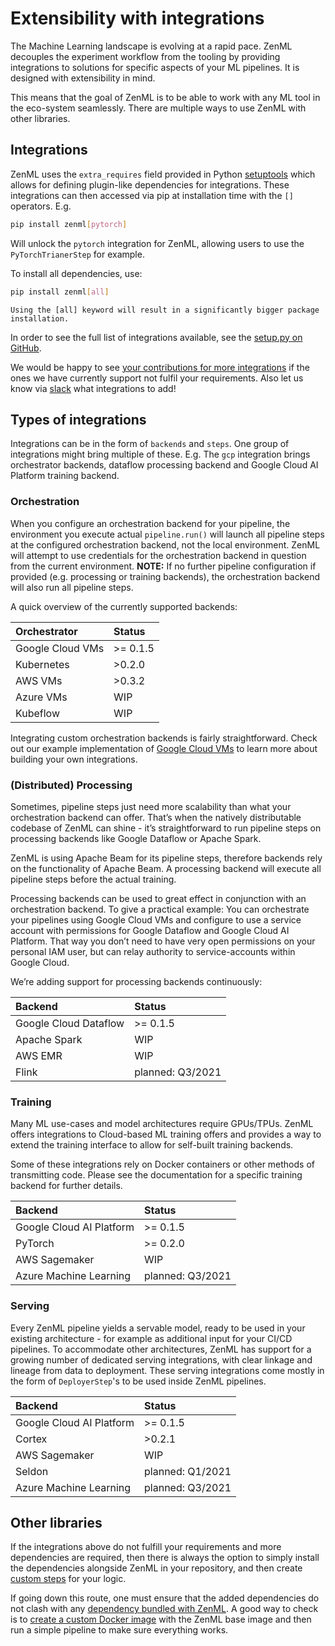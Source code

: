 # Extensibility with integrations
The Machine Learning landscape is evolving at a rapid pace. ZenML decouples the experiment workflow from the tooling by providing integrations 
to solutions for specific aspects of your ML pipelines. It is designed with extensibility in mind. 

This means that the goal of ZenML is to be able to work with any 
ML tool in the eco-system seamlessly. There are multiple ways to use ZenML with other libraries.

## Integrations
ZenML uses the `extra_requires` field provided in Python [setuptools](https://setuptools.readthedocs.io/en/latest/setuptools.html) 
which allows for defining plugin-like dependencies for integrations. These integrations can then accessed via pip at installation time 
with the `[]` operators. E.g.

```bash
pip install zenml[pytorch]
```

Will unlock the `pytorch` integration for ZenML, allowing users to use the `PyTorchTrianerStep` for example.

To install all dependencies, use:

```bash
pip install zenml[all]
```

```{warning}
Using the [all] keyword will result in a significantly bigger package installation.
```

In order to see the full list of integrations available, see the [setup.py on GitHub](https://github.com/zenml-io/zenml/blob/main/setup.py).

We would be happy to see [your contributions for more integrations](https://github.com/zenml-io/zenml/) if the ones we have currently support 
not fulfil your requirements. Also let us know via [slack](https://zenml.io/slack-invite) what integrations to add!

## Types of integrations
Integrations can be in the form of `backends` and `steps`. One group of integrations might bring multiple of these. 
E.g. The `gcp` integration brings orchestrator backends, dataflow processing backend and Google Cloud AI Platform training 
backend.

### Orchestration
When you configure an orchestration backend for your pipeline, the environment you execute actual `pipeline.run()` will launch all pipeline steps at the configured orchestration backend, not the local environment. ZenML will attempt to use credentials for the orchestration backend in question from the current environment. **NOTE:** If no further pipeline configuration if provided \(e.g. processing or training backends\), the orchestration backend will also run all pipeline steps.

A quick overview of the currently supported backends:

| **Orchestrator** | **Status** |
| :--- | :--- |
| Google Cloud VMs | &gt;= 0.1.5 |
| Kubernetes | &gt;0.2.0 |
| AWS VMs | &gt;0.3.2 |
| Azure VMs | WIP |
| Kubeflow | WIP |

Integrating custom orchestration backends is fairly straightforward. Check out our example implementation of [Google Cloud VMs](../tutorials/running-a-pipeline-on-a-google-cloud-vm.md) to learn more about building your own integrations.

### (Distributed) Processing

Sometimes, pipeline steps just need more scalability than what your orchestration backend can offer. That’s when the natively distributable codebase of ZenML can shine - it’s straightforward to run pipeline steps on processing backends like Google Dataflow or Apache Spark.

ZenML is using Apache Beam for its pipeline steps, therefore backends rely on the functionality of Apache Beam. A processing backend will execute all pipeline steps before the actual training.

Processing backends can be used to great effect in conjunction with an orchestration backend. To give a practical example: You can orchestrate your pipelines using Google Cloud VMs and configure to use a service account with permissions for Google Dataflow and Google Cloud AI Platform. That way you don’t need to have very open permissions on your personal IAM user, but can relay authority to service-accounts within Google Cloud.

We’re adding support for processing backends continuously:

| **Backend** | **Status** |
| :--- | :--- |
| Google Cloud Dataflow | &gt;= 0.1.5 |
| Apache Spark | WIP |
| AWS EMR | WIP |
| Flink | planned: Q3/2021 |

### Training

Many ML use-cases and model architectures require GPUs/TPUs. ZenML offers integrations to Cloud-based ML training offers and provides a way to extend the training interface to allow for self-built training backends.

Some of these integrations rely on Docker containers or other methods of transmitting code. Please see the documentation for a specific training backend for further details.

| **Backend** | **Status** |
| :--- | :--- |
| Google Cloud AI Platform | &gt;= 0.1.5 |
| PyTorch | &gt;= 0.2.0 |
| AWS Sagemaker | WIP |
| Azure Machine Learning | planned: Q3/2021 |

### Serving

Every ZenML pipeline yields a servable model, ready to be used in your existing architecture - for example as additional input for your CI/CD pipelines. To accommodate other architectures, ZenML has support for a growing number of dedicated serving integrations, with clear linkage and lineage from data to deployment.
These serving integrations come mostly in the form of `DeployerStep`'s to be used inside ZenML pipelines.

| **Backend** | **Status** |
| :--- | :--- |
| Google Cloud AI Platform | &gt;= 0.1.5 |
| Cortex | &gt;0.2.1 |
| AWS Sagemaker | WIP |
| Seldon | planned: Q1/2021 |
| Azure Machine Learning | planned: Q3/2021 |

## Other libraries
If the integrations above do not fulfill your requirements and more dependencies are required, then there is always the option to simply 
install the dependencies alongside ZenML in your repository, and then create [custom steps](../steps/what-is-a-step.md) for your logic. 

If going down this route, one must ensure that the added dependencies do not clash with any [dependency bundled with ZenML](https://github.com/zenml-io/zenml/blob/main/setup.py). 
A good way to check is to [create a custom Docker image](../backends/using-docker.md) with the ZenML base image and then run a simple pipeline to make sure everything works.
